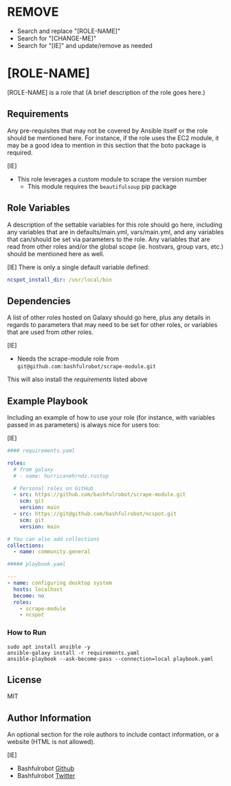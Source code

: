 # REMOVE

- Search and replace "[ROLE-NAME]"
- Search for "[CHANGE-ME]"
- Search for "[IE]" and update/remove as needed

# [ROLE-NAME]

[ROLE-NAME] is a role that (A brief description of the role goes here.)

## Requirements

Any pre-requisites that may not be covered by Ansible itself or the role should be mentioned here. For instance, if the role uses the EC2 module, it may be a good idea to mention in this section that the boto package is required.

[IE]

- This role leverages a custom module to scrape the version number
    - This module requires the `beautifulsoup` pip package

## Role Variables

A description of the settable variables for this role should go here, including any variables that are in defaults/main.yml, vars/main.yml, and any variables that can/should be set via parameters to the role. Any variables that are read from other roles and/or the global scope (ie. hostvars, group vars, etc.) should be mentioned here as well.

[IE]
There is only a single default variable defined:

```yaml
ncspot_install_dir: /usr/local/bin
```

## Dependencies

A list of other roles hosted on Galaxy should go here, plus any details in regards to parameters that may need to be set for other roles, or variables that are used from other roles.

[IE]

- Needs the scrape-module role from `git@github.com:bashfulrobot/scrape-module.git`

This will also install the *requirements* listed above

## Example Playbook

Including an example of how to use your role (for instance, with variables passed in as parameters) is always nice for users too:

[IE]

```yaml
#### requirements.yaml

roles:
  # from galaxy
  # - name: hurricanehrndz.rustup

  # Personal roles on GitHub
  - src: https://github.com/bashfulrobot/scrape-module.git
    scm: git
    version: main
  - src: https://git@github.com/bashfulrobot/ncspot.git
    scm: git
    version: main

# You can also add collections
collections:
  - name: community.general

```

```yaml
##### playbook.yaml

---
- name: configuring desktop system
  hosts: localhost
  become: no
  roles:
    - scrape-module
    - ncspot

```

### How to Run

```shell
sudo apt install ansible -y
ansible-galaxy install -r requirements.yaml
ansible-playbook --ask-become-pass --connection=local playbook.yaml
```

## License

MIT

## Author Information

An optional section for the role authors to include contact information, or a website (HTML is not allowed).

[IE]

- Bashfulrobot [Github](https://github.com/bashfulrobot)
- Bashfulrobot [Twitter](https://twitter.com/bashfulrobot)
